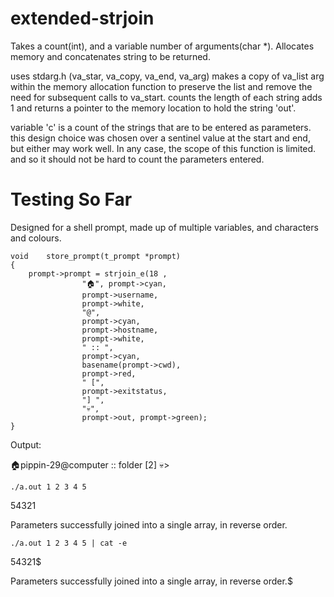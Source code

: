 # extended-strjoin
Takes a count(int), and a variable number of arguments(char *). Allocates memory and concatenates string to be returned.

uses stdarg.h (va_star, va_copy, va_end, va_arg)
makes a copy of va_list arg within the memory allocation function to preserve the list and remove the need for subsequent calls to va_start.
counts the length of each string
adds 1 and returns a pointer to the memory location to hold the string 'out'.

variable 'c' is a count of the strings that are to be entered as parameters.
this design choice was chosen over a sentinel value at the start and end, but either may work well.
In any case, the scope of this function is limited. and so it should not be hard to count the parameters entered.

# Testing So Far

Designed for a shell prompt, made up of multiple variables, and characters and colours.

```
void	store_prompt(t_prompt *prompt)
{
	prompt->prompt = strjoin_e(18 ,
				"🏠", prompt->cyan,
				prompt->username,
				prompt->white,
				"@",
				prompt->cyan, 
				prompt->hostname,
				prompt->white,
				" :: ",
				prompt->cyan, 
				basename(prompt->cwd),
				prompt->red,
				" [",
				prompt->exitstatus,
				"] ",
				"💀",
				prompt->out, prompt->green);
}	
```

Output:

🏠pippin-29@computer :: folder [2] 💀>

``./a.out 1 2 3 4 5``

54321

Parameters successfully joined into a single array, in reverse order.


``./a.out 1 2 3 4 5 | cat -e``

54321$

Parameters successfully joined into a single array, in reverse order.$
